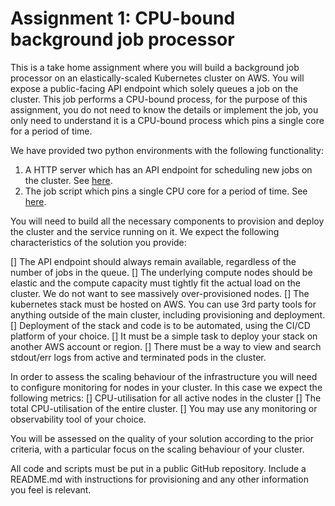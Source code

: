 Assignment 1: CPU-bound background job processor
================================================

This is a take home assignment where you will build a background job processor on an elastically-scaled Kubernetes cluster on AWS. You will expose a public-facing API endpoint which solely queues a job on the cluster. This job performs a CPU-bound process, for the purpose of this assignment, you do not need to know the details or implement the job, you only need to understand it is a CPU-bound process which pins a single core for a period of time. 

We have provided two python environments with the following functionality:
 1. A HTTP server which has an API endpoint for scheduling new jobs on the cluster. See [here](./api-server/).
 2. The job script which pins a single CPU core for a period of time. See [here](./background-job/).

You will need to build all the necessary components to provision and deploy the cluster and the service running on it. We expect the following characteristics of the solution you provide:

 [] The API endpoint should always remain available, regardless of the number of jobs in the queue.
 [] The underlying compute nodes should be elastic and the compute capacity must tightly fit the actual load on the cluster. We do not want to see massively over-provisioned nodes.
 [] The kubernetes stack must be hosted on AWS. You can use 3rd party tools for anything outside of the main cluster, including provisioning and deployment.
 [] Deployment of the stack and code is to be automated, using the CI/CD platform of your choice.
 [] It must be a simple task to deploy your stack on another AWS account or region.
 [] There must be a way to view and search stdout/err logs from active and terminated pods in the cluster.

In order to assess the scaling behaviour of the infrastructure you will need to configure monitoring for nodes in your cluster. In this case we expect the following metrics:
 [] CPU-utilisation for all active nodes in the cluster
 [] The total CPU-utilisation of the entire cluster. 
 [] You may use any monitoring or observability tool of your choice.

You will be assessed on the quality of your solution according to the prior criteria, with a particular focus on the scaling behaviour of your cluster.

All code and scripts must be put in a public GitHub repository. Include a README.md with instructions for provisioning and any other information you feel is relevant. 
